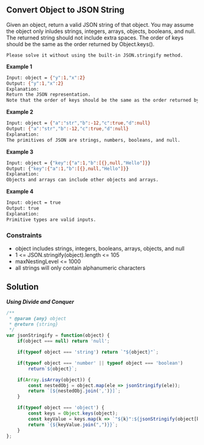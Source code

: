 
##   Convert Object to JSON String

Given an object, return a valid JSON string of that object. You may assume the object only inludes strings, integers, arrays, objects, booleans, and null. The returned string should not include extra spaces. The order of keys should be the same as the order returned by Object.keys().

```Please solve it without using the built-in JSON.stringify method.```

**Example 1**
```bash
Input: object = {"y":1,"x":2}
Output: {"y":1,"x":2}
Explanation: 
Return the JSON representation.
Note that the order of keys should be the same as the order returned by Object.keys().
```

**Example 2**
```bash
Input: object = {"a":"str","b":-12,"c":true,"d":null}
Output: {"a":"str","b":-12,"c":true,"d":null}
Explanation:
The primitives of JSON are strings, numbers, booleans, and null.
```

**Example 3**
```bash
Input: object = {"key":{"a":1,"b":[{},null,"Hello"]}}
Output: {"key":{"a":1,"b":[{},null,"Hello"]}}
Explanation:
Objects and arrays can include other objects and arrays.
```

**Example 4**
```bash
Input: object = true
Output: true
Explanation:
Primitive types are valid inputs.
```

### Constraints
- object includes strings, integers, booleans, arrays, objects, and null
- 1 <= JSON.stringify(object).length <= 105
- maxNestingLevel <= 1000
- all strings will only contain alphanumeric characters

## Solution

***Using Divide and Conquer***
```javascript
/**
 * @param {any} object
 * @return {string}
 */
var jsonStringify = function(object) {
    if(object === null) return 'null';

    if(typeof object === 'string') return `"${object}"`;

    if(typeof object === 'number' || typeof object === 'boolean') 
        return`${object}`;

    if(Array.isArray(object)) {
        const nestedObj = object.map(ele => jsonStringify(ele));
        return `[${nestedObj.join(',')}]`;
    }

    if(typeof object === 'object') {
        const keys = Object.keys(object);
        const keyValue = keys.map(k => `"${k}":${jsonStringify(object[k])}`);
        return `{${keyValue.join(",")}}`;
    }
};
```
